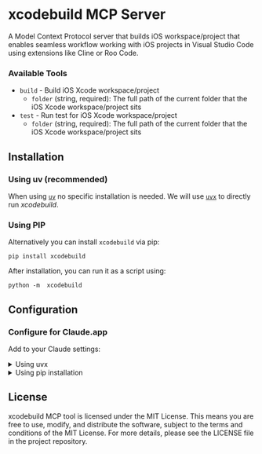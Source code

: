 # xcodebuild MCP Server

A Model Context Protocol server that builds iOS workspace/project that enables seamless workflow working with iOS projects in Visual Studio Code using extensions like Cline or Roo Code.

### Available Tools

- `build` - Build iOS Xcode workspace/project
    - `folder` (string, required): The full path of the current folder that the iOS Xcode workspace/project sits
- `test` - Run test for iOS Xcode workspace/project
    - `folder` (string, required): The full path of the current folder that the iOS Xcode workspace/project sits

## Installation


### Using uv (recommended)

When using [`uv`](https://docs.astral.sh/uv/) no specific installation is needed. We will
use [`uvx`](https://docs.astral.sh/uv/guides/tools/) to directly run *xcodebuild*.

### Using PIP

Alternatively you can install `xcodebuild` via pip:

```
pip install xcodebuild
```

After installation, you can run it as a script using:

```
python -m  xcodebuild
```

## Configuration

### Configure for Claude.app

Add to your Claude settings:

<details>
<summary>Using uvx</summary>

```json
"mcpServers": {
  "xcodebuild": {
    "command": "uvx",
    "args": ["xcodebuild"]
  }
}
```
</details>

<details>
<summary>Using pip installation</summary>

```json
"mcpServers": {
  "xcodebuild": {
    "command": "python",
    "args": ["-m", "xcodebuild"]
  }
}
```
</details>


## License

xcodebuild MCP tool is licensed under the MIT License. This means you are free to use, modify, and distribute the software, subject to the terms and conditions of the MIT License. For more details, please see the LICENSE file in the project repository.